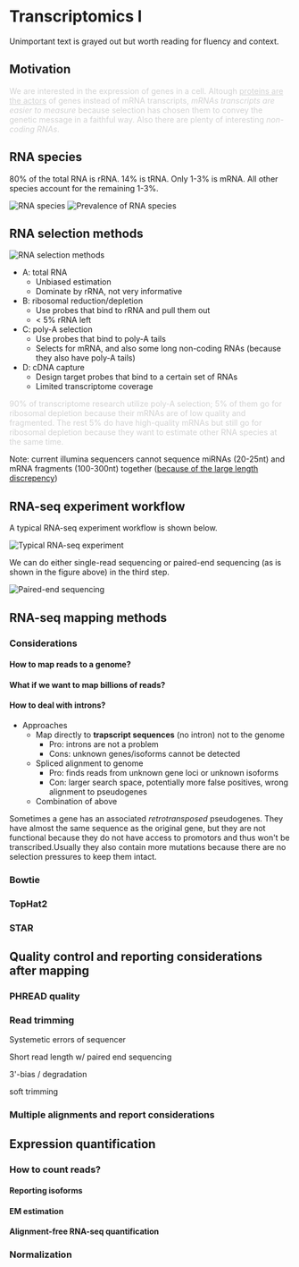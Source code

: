 # Transcriptomics I

Unimportant text is grayed out but worth reading for fluency and context.

## Motivation

<span style="color:lightgray">
We are interested in the expression of genes in a cell. Altough <u>proteins are the actors</u> of genes instead of mRNA transcripts, <em>mRNAs transcripts are easier to measure</em> because selection has chosen them to convey the genetic message in a faithful way. Also there are plenty of interesting <em>non-coding RNAs</em>.
</span>

## RNA species

80% of the total RNA is rRNA. 14% is tRNA. Only 1-3% is mRNA. All other species
account for the remaining 1-3%.

![RNA species](img/03-rna-species.png)
![Prevalence of RNA species](img/03-rna-prevalence-pie-chart.png)

## RNA selection methods

![RNA selection methods](img/03-rna-selection-method.png)

- A: total RNA
  - Unbiased estimation
  - Dominate by rRNA, not very informative
- B: ribosomal reduction/depletion
  - Use probes that bind to rRNA and pull them out
  - < 5% rRNA left
- C: poly-A selection
  - Use probes that bind to poly-A tails
  - Selects for mRNA, and also some long non-coding RNAs (because they also have
    poly-A tails)
- D: cDNA capture
  - Design target probes that bind to a certain set of RNAs
  - Limited transcriptome coverage

<span style="color:lightgray">
90% of transcriptome research utilize poly-A
selection; 5% of them go for ribosomal depletion because their mRNAs are of low
quality and fragmented. The rest 5% do have high-quality mRNAs but still go for
ribosomal depletion because they want to estimate other RNA species at the same time.</span>

Note: current illumina sequencers cannot sequence miRNAs (20-25nt) and mRNA
fragments (100-300nt) together (<u>because of the large length discrepency</u>)

## RNA-seq experiment workflow

A typical RNA-seq experiment workflow is shown below.

![Typical RNA-seq experiment](img/03-rna-seq-experiment-workflow.png)

We can do either single-read sequencing or paired-end sequencing (as is shown in
the figure above) in the third step.

![Paired-end sequencing](img/03-paired-end-seq.png)

## RNA-seq mapping methods

### Considerations

#### How to map reads to a genome?

#### What if we want to map billions of reads?

#### How to deal with introns?

- Approaches
  - Map directly to **trapscript sequences** (no intron) not to the genome
    - Pro: introns are not a problem
    - Cons: unknown genes/isoforms cannot be detected
  - Spliced alignment to genome
    - Pro: finds reads from unknown gene loci or unknown isoforms
    - Con: larger search space, potentially more false positives, wrong
      alignment to pseudogenes
  - Combination of above

Sometimes a gene has an associated *retrotransposed* pseudogenes. They have
almost the same sequence as the original gene, but they are not functional
because they do not have access to promotors and thus won't be
transcribed.Usually they also contain more mutations because there are no
selection pressures to keep them intact.

### Bowtie

### TopHat2

### STAR

## Quality control and reporting considerations after mapping

### PHREAD quality

### Read trimming

Systemetic errors of sequencer

Short read length w/ paired end sequencing

3'-bias / degradation

soft trimming

### Multiple alignments and report considerations

## Expression quantification

### How to count reads?

#### Reporting isoforms

#### EM estimation

#### Alignment-free RNA-seq quantification

### Normalization
